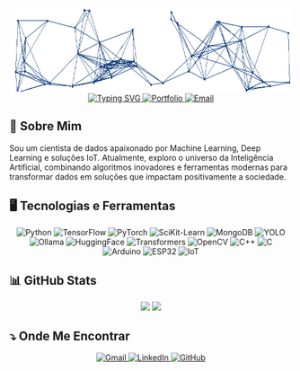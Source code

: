 <div align="center">
  <!-- Cabeçalho animado -->
  <img src="https://raw.githubusercontent.com/Natsuzera/Natsuzera/main/output.gif" style="height:150px; width:100%">

  <!-- Título animado -->
  <a href="https://git.io/typing-svg">
    <img src="https://readme-typing-svg.demolab.com?font=Operator+Mono&size=48&duration=2800&pause=2000&color=FFFFFF&center=true&vCenter=true&width=940&height=50&lines=Daniel+Moura+do+Nascimento;Cientista+de+Dados;Explorando+a+IA" alt="Typing SVG">
  </a>

  <!-- Badges -->
  <a href="https://github.com/Natsuzera">
    <img src="https://img.shields.io/badge/-PORTFÓLIO-0B3A78?style=for-the-badge&logo=github&logoColor=white" alt="Portfolio">
  </a>
  <a href="mailto:daniel_7799@live.com">
    <img src="https://img.shields.io/badge/-EMAIL-0B3A78?style=for-the-badge&logo=microsoft-outlook&logoColor=white" alt="Email">
  </a>
</div>

## 🚀 Sobre Mim
Sou um cientista de dados apaixonado por Machine Learning, Deep Learning e soluções IoT. Atualmente, exploro o universo da Inteligência Artificial, combinando algoritmos inovadores e ferramentas modernas para transformar dados em soluções que impactam positivamente a sociedade.

## 🖥️ Tecnologias e Ferramentas
<div align="center">
  <img src="https://img.shields.io/badge/Python-3776AB?style=for-the-badge&logo=python&logoColor=white" alt="Python">
  <img src="https://img.shields.io/badge/TensorFlow-FF6F00?style=for-the-badge&logo=tensorflow&logoColor=white" alt="TensorFlow">
  <img src="https://img.shields.io/badge/PyTorch-EE4C2C?style=for-the-badge&logo=pytorch&logoColor=white" alt="PyTorch">
  <img src="https://img.shields.io/badge/SciKit_Learn-F7931E?style=for-the-badge&logo=scikit-learn&logoColor=white" alt="SciKit-Learn">
  <img src="https://img.shields.io/badge/MongoDB-47A248?style=for-the-badge&logo=mongodb&logoColor=white" alt="MongoDB">
  <img src="https://img.shields.io/badge/YOLO-FF5733?style=for-the-badge&logo=opencv&logoColor=white" alt="YOLO">
  <img src="https://img.shields.io/badge/Ollama-5B2C6F?style=for-the-badge&logo=appveyor&logoColor=white" alt="Ollama">
  <img src="https://img.shields.io/badge/HuggingFace-05A4D8?style=for-the-badge&logo=huggingface&logoColor=white" alt="HuggingFace">
  <img src="https://img.shields.io/badge/Transformers-007ACC?style=for-the-badge&logo=huggingface&logoColor=white" alt="Transformers">
  <img src="https://img.shields.io/badge/OpenCV-5C3EE8?style=for-the-badge&logo=opencv&logoColor=white" alt="OpenCV">
  <img src="https://img.shields.io/badge/C++-0B3A78?style=for-the-badge&logo=cplusplus&logoColor=white" alt="C++">
  <img src="https://img.shields.io/badge/C-0B3A78?style=for-the-badge&logo=c&logoColor=white" alt="C">
  <img src="https://img.shields.io/badge/Arduino-0B3A78?style=for-the-badge&logo=arduino&logoColor=white" alt="Arduino">
  <img src="https://img.shields.io/badge/ESP32-0B3A78?style=for-the-badge&logo=espressif&logoColor=white" alt="ESP32">
  <img src="https://img.shields.io/badge/IoT-0B3A78?style=for-the-badge&logo=internetofthings&logoColor=white" alt="IoT">
</div>

## 📊 GitHub Stats
<div align="center">
  <img height="180em" src="https://github-readme-stats.vercel.app/api?username=Natsuzera&show_icons=true&theme=graywhite">
  <img height="180em" src="https://github-readme-stats.vercel.app/api/top-langs/?username=Natsuzera&layout=compact&theme=graywhite">
</div>

## ⤵️ Onde Me Encontrar
<div align="center">
  <a href="mailto:daniel_7799@live.com">
    <img src="https://img.shields.io/badge/Gmail-0B3A78?style=for-the-badge&logo=gmail&logoColor=white" alt="Gmail">
  </a>
  <a href="https://www.linkedin.com/in/danielmouranasc">
    <img src="https://img.shields.io/badge/LinkedIn-0B3A78?style=for-the-badge&logo=linkedin&logoColor=white" alt="LinkedIn">
  </a>
  <a href="https://github.com/Natsuzera">
    <img src="https://img.shields.io/badge/GitHub-0B3A78?style=for-the-badge&logo=github&logoColor=white" alt="GitHub">
  </a>
</div>
